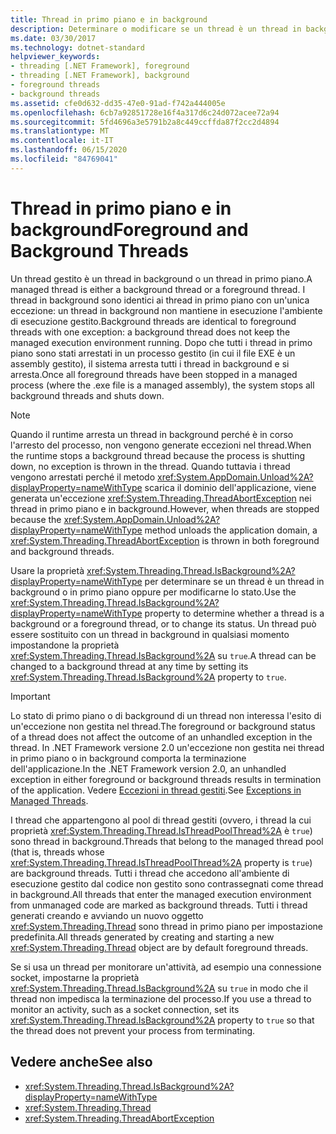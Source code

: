 ```yaml
---
title: Thread in primo piano e in background
description: Determinare o modificare se un thread è un thread in background o un thread in primo piano usando la proprietà thread. databackground in .NET.
ms.date: 03/30/2017
ms.technology: dotnet-standard
helpviewer_keywords:
- threading [.NET Framework], foreground
- threading [.NET Framework], background
- foreground threads
- background threads
ms.assetid: cfe0d632-dd35-47e0-91ad-f742a444005e
ms.openlocfilehash: 6cb7a92851728e16f4a317d6c24d072acee72a94
ms.sourcegitcommit: 5fd4696a3e5791b2a8c449ccffda87f2cc2d4894
ms.translationtype: MT
ms.contentlocale: it-IT
ms.lasthandoff: 06/15/2020
ms.locfileid: "84769041"
---
```

# <a name="foreground-and-background-threads"></a><span data-ttu-id="56f3b-103">Thread in primo piano e in background</span><span class="sxs-lookup"><span data-stu-id="56f3b-103">Foreground and Background Threads</span></span>
<span data-ttu-id="56f3b-104">Un thread gestito è un thread in background o un thread in primo piano.</span><span class="sxs-lookup"><span data-stu-id="56f3b-104">A managed thread is either a background thread or a foreground thread.</span></span> <span data-ttu-id="56f3b-105">I thread in background sono identici ai thread in primo piano con un'unica eccezione: un thread in background non mantiene in esecuzione l'ambiente di esecuzione gestito.</span><span class="sxs-lookup"><span data-stu-id="56f3b-105">Background threads are identical to foreground threads with one exception: a background thread does not keep the managed execution environment running.</span></span> <span data-ttu-id="56f3b-106">Dopo che tutti i thread in primo piano sono stati arrestati in un processo gestito (in cui il file EXE è un assembly gestito), il sistema arresta tutti i thread in background e si arresta.</span><span class="sxs-lookup"><span data-stu-id="56f3b-106">Once all foreground threads have been stopped in a managed process (where the .exe file is a managed assembly), the system stops all background threads and shuts down.</span></span>  
  
> [!NOTE]
> <span data-ttu-id="56f3b-107">Quando il runtime arresta un thread in background perché è in corso l'arresto del processo, non vengono generate eccezioni nel thread.</span><span class="sxs-lookup"><span data-stu-id="56f3b-107">When the runtime stops a background thread because the process is shutting down, no exception is thrown in the thread.</span></span> <span data-ttu-id="56f3b-108">Quando tuttavia i thread vengono arrestati perché il metodo <xref:System.AppDomain.Unload%2A?displayProperty=nameWithType> scarica il dominio dell'applicazione, viene generata un'eccezione <xref:System.Threading.ThreadAbortException> nei thread in primo piano e in background.</span><span class="sxs-lookup"><span data-stu-id="56f3b-108">However, when threads are stopped because the <xref:System.AppDomain.Unload%2A?displayProperty=nameWithType> method unloads the application domain, a <xref:System.Threading.ThreadAbortException> is thrown in both foreground and background threads.</span></span>  
  
 <span data-ttu-id="56f3b-109">Usare la proprietà <xref:System.Threading.Thread.IsBackground%2A?displayProperty=nameWithType> per determinare se un thread è un thread in background o in primo piano oppure per modificarne lo stato.</span><span class="sxs-lookup"><span data-stu-id="56f3b-109">Use the <xref:System.Threading.Thread.IsBackground%2A?displayProperty=nameWithType> property to determine whether a thread is a background or a foreground thread, or to change its status.</span></span> <span data-ttu-id="56f3b-110">Un thread può essere sostituito con un thread in background in qualsiasi momento impostandone la proprietà <xref:System.Threading.Thread.IsBackground%2A> su `true`.</span><span class="sxs-lookup"><span data-stu-id="56f3b-110">A thread can be changed to a background thread at any time by setting its <xref:System.Threading.Thread.IsBackground%2A> property to `true`.</span></span>  
  
> [!IMPORTANT]
> <span data-ttu-id="56f3b-111">Lo stato di primo piano o di background di un thread non interessa l'esito di un'eccezione non gestita nel thread.</span><span class="sxs-lookup"><span data-stu-id="56f3b-111">The foreground or background status of a thread does not affect the outcome of an unhandled exception in the thread.</span></span> <span data-ttu-id="56f3b-112">In .NET Framework versione 2.0 un'eccezione non gestita nei thread in primo piano o in background comporta la terminazione dell'applicazione.</span><span class="sxs-lookup"><span data-stu-id="56f3b-112">In the .NET Framework version 2.0, an unhandled exception in either foreground or background threads results in termination of the application.</span></span> <span data-ttu-id="56f3b-113">Vedere [Eccezioni in thread gestiti](exceptions-in-managed-threads.md).</span><span class="sxs-lookup"><span data-stu-id="56f3b-113">See [Exceptions in Managed Threads](exceptions-in-managed-threads.md).</span></span>  
  
 <span data-ttu-id="56f3b-114">I thread che appartengono al pool di thread gestiti (ovvero, i thread la cui proprietà <xref:System.Threading.Thread.IsThreadPoolThread%2A> è `true`) sono thread in background.</span><span class="sxs-lookup"><span data-stu-id="56f3b-114">Threads that belong to the managed thread pool (that is, threads whose <xref:System.Threading.Thread.IsThreadPoolThread%2A> property is `true`) are background threads.</span></span> <span data-ttu-id="56f3b-115">Tutti i thread che accedono all'ambiente di esecuzione gestito dal codice non gestito sono contrassegnati come thread in background.</span><span class="sxs-lookup"><span data-stu-id="56f3b-115">All threads that enter the managed execution environment from unmanaged code are marked as background threads.</span></span> <span data-ttu-id="56f3b-116">Tutti i thread generati creando e avviando un nuovo oggetto <xref:System.Threading.Thread> sono thread in primo piano per impostazione predefinita.</span><span class="sxs-lookup"><span data-stu-id="56f3b-116">All threads generated by creating and starting a new <xref:System.Threading.Thread> object are by default foreground threads.</span></span>  
  
 <span data-ttu-id="56f3b-117">Se si usa un thread per monitorare un'attività, ad esempio una connessione socket, impostarne la proprietà <xref:System.Threading.Thread.IsBackground%2A> su `true` in modo che il thread non impedisca la terminazione del processo.</span><span class="sxs-lookup"><span data-stu-id="56f3b-117">If you use a thread to monitor an activity, such as a socket connection, set its <xref:System.Threading.Thread.IsBackground%2A> property to `true` so that the thread does not prevent your process from terminating.</span></span>  
  
## <a name="see-also"></a><span data-ttu-id="56f3b-118">Vedere anche</span><span class="sxs-lookup"><span data-stu-id="56f3b-118">See also</span></span>

- <xref:System.Threading.Thread.IsBackground%2A?displayProperty=nameWithType>
- <xref:System.Threading.Thread>
- <xref:System.Threading.ThreadAbortException>
